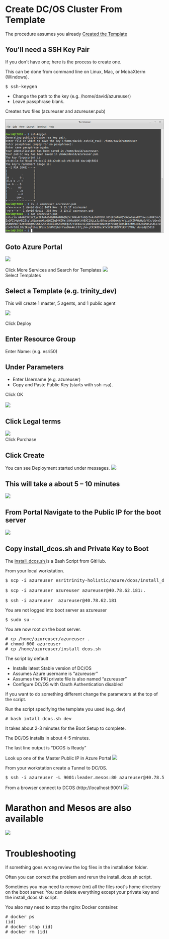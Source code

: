 # Create DC/OS Cluster From Template 

The procedure assumes you already <a href="create-templates.md">Created the Template</a>

## You'll need a SSH Key Pair
If you don't have one; here is the process to create one.

This can be done from command line on Linux, Mac, or MobaXterm (Windows).
<pre>
$ ssh-keygen
</pre>
- Change the path to the key (e.g. /home/david/azureuser)
- Leave passphrase blank.

Creates two files (azureuser and azureuser.pub)
<br/>
<br/>
<img src="images/readme/000.png"/><br>

## Goto Azure Portal
<img src="../../images/readme/001.png"/><br>

Click More Services and Search for Templates
<img src="../../images/readme/002.png"/><br>
Select Templates

## Select a Template (e.g. trinity_dev)

This will create 1 master, 5 agents, and 1 public agent

<img src="../../images/readme/003.png"/><br>

Click Deploy

## Enter Resource Group

Enter Name: (e.g. esri50)

## Under Parameters
- Enter Username (e.g. azureuser)
- Copy and Paste Public Key (starts with ssh-rsa).

Click OK 
<br/>
<br/>
<img src="../../images/readme/004.png"/><br>

## Click Legal terms
<img src="../../images/readme/005.png"/><br>
Click Purchase

## Click Create
You can see Deployment started under messages.
<img src="../../images/readme/006.png"/><br>


## This will take a about 5 – 10 minutes
<img src="../../images/readme/007.png"/><br>

## From Portal Navigate to the Public IP for the boot server
<img src="../../images/readme/008.png"/><br>


## Copy install_dcos.sh and Private Key to Boot
The <a href="../../azure/dcos/install_dcos.sh"> install_dcos.sh </a> is a Bash Script from GitHub.

From your local workstation.

<pre>
$ scp -i azureuser esritrinity-holistic/azure/dcos/install_dcos.sh azureuser@40.78.62.181:.

$ scp -i azureuser azureuser azureuser@40.78.62.181:.

$ ssh -i azureuser  azureuser@40.78.62.181
</pre>

You are not logged into boot server as azureuser
<pre>
$ sudo su -
</pre>

You are now root on the boot server.

<pre>
# cp /home/azureuser/azureuser .
# chmod 600 azureuser
# cp /home/azureuser/install_dcos.sh
</pre>

The script by default 
- Installs latest Stable version of DC/OS
- Assumes Azure username is “azureuser”
- Assumes the PKI private file is also named “azureuser”
- Configure DC/OS with Oauth Authentication disabled

If you want to do something different change the parameters at the top of the script.

Run the script specifying the template you used (e.g. dev)
<pre>
# bash intall_dcos.sh dev
</pre>

It takes about 2-3 minutes for the Boot Setup to complete.

The DC/OS installs in about 4-5 minutes.

The last line output is “DCOS is Ready”

Look up one of the Master Public IP in Azure Portal
<img src="../../images/readme/009.png"/><br>

From your workstation create a Tunnel to DC/OS.

<pre>
$ ssh -i azureuser -L 9001:leader.mesos:80 azureuser@40.78.59.166
</pre>

From a browser connect to DCOS (http://localhost:9001)
<img src="../../images/readme/010.png"/><br>

# Marathon and Mesos are also available
<img src="../../images/readme/011.png"/><br>

# Troubleshooting
If something goes wrong review the log files in the installation folder.

Often you can correct the problem and rerun the install_dcos.sh script.

Sometimes you may need to remove (rm) all the files root's home directory on the boot server.  You can delete everything except your private key and the install_dcos.sh script. 

You also may need to stop the nginx Docker container.
<pre>
# docker ps 
(id)
# docker stop (id)
# docker rm (id)
</pre>
